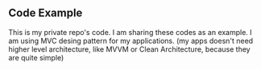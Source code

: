 ## Code Example
This is my private repo's code. I am sharing these codes as an example. I am using MVC desing pattern for my applications.
(my apps doesn't need higher level architecture, like MVVM or Clean Architecture, because they are quite simple)
